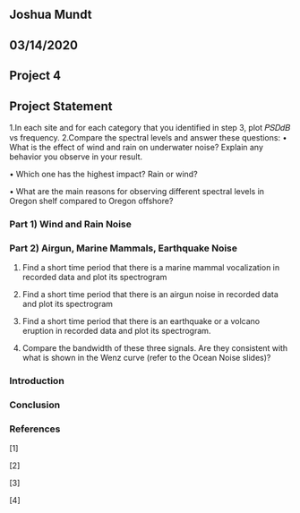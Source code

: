 ## Joshua Mundt
## 03/14/2020
## Project 4


## Project Statement 
1.In each site and for each category that you identified in step 3, plot 𝑃𝑆𝐷𝑑𝐵 vs frequency.
2.Compare the spectral levels and answer these questions: 
•	What is the effect of wind and rain on underwater noise? Explain any behavior you observe in your result. 

•	Which one has the highest impact? Rain or wind? 

•	What are the main reasons for observing different spectral levels in Oregon shelf compared to Oregon offshore? 



### Part 1) Wind and Rain Noise

### Part 2) Airgun, Marine Mammals, Earthquake Noise

1.	Find a short time period that there is a marine mammal vocalization in recorded data and plot its spectrogram

2.	Find a short time period that there is an airgun noise in recorded data and plot its spectrogram

3.	Find a short time period that there is an earthquake or a volcano eruption in recorded data and plot its spectrogram.

4.	Compare the bandwidth of these three signals. Are they consistent with what is shown in the Wenz curve (refer to the Ocean Noise slides)?

### Introduction


### Conclusion

### References

[1]

[2]

[3]

[4]
